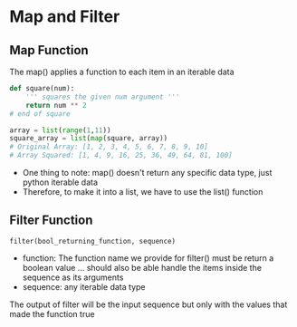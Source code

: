 # Map and Filter

## Map Function
The map() applies a function to each item in an iterable data

```python
def square(num):
    ''' squares the given num argument '''
    return num ** 2
# end of square

array = list(range(1,11))
square_array = list(map(square, array))
# Original Array: [1, 2, 3, 4, 5, 6, 7, 8, 9, 10]
# Array Squared: [1, 4, 9, 16, 25, 36, 49, 64, 81, 100]
```
- One thing to note: map() doesn't return any specific data type, just python iterable data
- Therefore, to make it into a list, we have to use the list() function

## Filter Function

`filter(bool_returning_function, sequence)`

- function: The function name we provide for filter() must be return a boolean value ... should also be able handle the items inside the sequence as its arguments
- sequence: any iterable data type

The output of filter will be the input sequence but only with the values that made the function true
